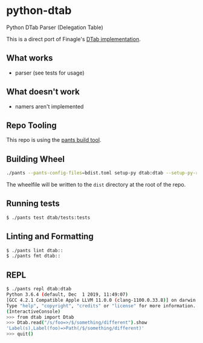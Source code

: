 # python-dtab
Python DTab Parser (Delegation Table)

This is a direct port of Finagle's [DTab implementation](http://twitter.github.io/finagle/guide/Names.html).

## What works
* parser (see tests for usage)

## What doesn't work
* namers aren't implemented

## Repo Tooling
This repo is using the [pants build tool](https://github.com/pantsbuild/pants/).

## Building Wheel
```sh
./pants --pants-config-files=bdist.toml setup-py dtab:dtab --setup-py-run="bdist_wheel --universal -d ../"
```
The wheelfile will be written to the `dist` directory at the root of the repo.

## Running tests
```sh
$ ./pants test dtab/tests:tests
```

## Linting and Formatting
```sh
$ ./pants lint dtab::
$ ./pants fmt dtab::
```

## REPL
```sh
$ ./pants repl dtab:dtab
Python 3.6.4 (default, Dec  1 2019, 11:49:07)
[GCC 4.2.1 Compatible Apple LLVM 11.0.0 (clang-1100.0.33.8)] on darwin
Type "help", "copyright", "credits" or "license" for more information.
(InteractiveConsole)
>>> from dtab import Dtab
>>> Dtab.read("/s/foo=>/$/something/different").show
'Label(s),Label(foo)=>Path(/$/something/different)'
>>> quit()
```
